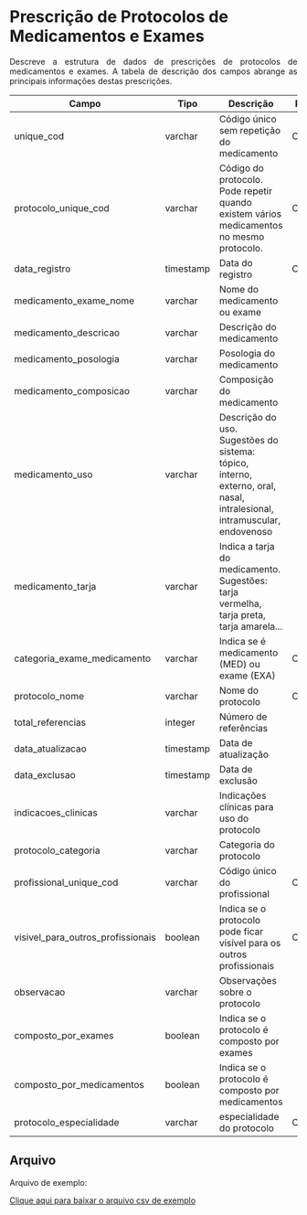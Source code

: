 # Prescrição de Protocolos de Medicamentos e Exames
<p align="justify"> 
Descreve a estrutura de dados de prescrições de protocolos de medicamentos e exames. A tabela de descrição dos campos abrange as principais informações destas prescrições.
 </p>

| Campo                       | Tipo      | Descrição                                                                  | Restrição       |
|-----------------------------|-----------|----------------------------------------------------------------------------|-----------------|
| unique_cod                 | varchar     | Código único sem repetição do medicamento                     |     Obrigatório            |
| protocolo_unique_cod | varchar     | Código do protocolo. Pode repetir quando existem vários medicamentos no mesmo protocolo.                         |      Obrigatório           |
| data_registro          | timestamp     |   Data do registro                |   Obrigatório              |
| medicamento_exame_nome     | varchar   | Nome do medicamento ou exame  |               |
| medicamento_descricao     | varchar   | Descrição do medicamento                              |                 |
| medicamento_posologia     | varchar   | Posologia do medicamento                            |                |
| medicamento_composicao     |  varchar  | Composição do medicamento                     |                |
| medicamento_uso     |  varchar |  Descrição do uso. Sugestões do sistema: tópico, interno, externo, oral, nasal, intralesional, intramuscular, endovenoso               |               |
| medicamento_tarja     |  varchar  | Indica a tarja do medicamento. Sugestões: tarja vermelha, tarja preta, tarja amarela...                      |               |
| categoria_exame_medicamento     |  varchar  | Indica se é medicamento (MED) ou exame (EXA)                | Obrigatório|
| protocolo_nome     |  varchar  | Nome do protocolo| Obrigatório|
| total_referencias     |  integer  |Número de referências| |
| data_atualizacao     |  timestamp  |Data de atualização| |
| data_exclusao     |  timestamp  |Data de exclusão| |
| indicacoes_clinicas     |  varchar  |Indicações clínicas para uso do protocolo| |
| protocolo_categoria     |  varchar  |Categoria do protocolo| |
| profissional_unique_cod     |  varchar  | Código único do profissional| Obrigatório |
| visivel_para_outros_profissionais     |  boolean  |Indica se o protocolo pode ficar visível para os outros profissionais| Obrigatório |
| observacao     |  varchar  | Observações sobre o protocolo| |
| composto_por_exames     |  boolean  | Indica se o protocolo é composto por exames| |
| composto_por_medicamentos     |  boolean  | Indica se o protocolo é composto por medicamentos| |
| protocolo_especialidade     |  varchar  | especialidade do protocolo| Obrigatório |



## Arquivo
<p align="justify">Arquivo de exemplo:</p>

[Clique aqui para baixar o arquivo csv de exemplo](arquivos_exemplos/prescricao_protocolo_medicamento_exame.csv ':ignore')



